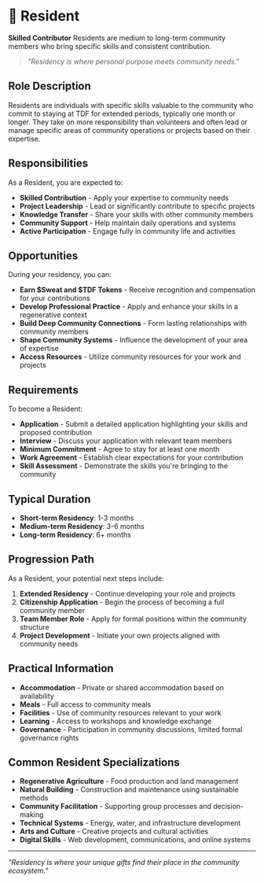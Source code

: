 # 🏡 Resident

**Skilled Contributor** Residents are medium to long-term community members who bring specific skills and consistent contribution.

> *"Residency is where personal purpose meets community needs."*

## Role Description

Residents are individuals with specific skills valuable to the community who commit to staying at TDF for extended periods, typically one month or longer. They take on more responsibility than volunteers and often lead or manage specific areas of community operations or projects based on their expertise.

## Responsibilities

As a Resident, you are expected to:

- **Skilled Contribution** - Apply your expertise to community needs
- **Project Leadership** - Lead or significantly contribute to specific projects
- **Knowledge Transfer** - Share your skills with other community members
- **Community Support** - Help maintain daily operations and systems
- **Active Participation** - Engage fully in community life and activities

## Opportunities

During your residency, you can:

- **Earn $Sweat and $TDF Tokens** - Receive recognition and compensation for your contributions
- **Develop Professional Practice** - Apply and enhance your skills in a regenerative context
- **Build Deep Community Connections** - Form lasting relationships with community members
- **Shape Community Systems** - Influence the development of your area of expertise
- **Access Resources** - Utilize community resources for your work and projects

## Requirements

To become a Resident:

- **Application** - Submit a detailed application highlighting your skills and proposed contribution
- **Interview** - Discuss your application with relevant team members
- **Minimum Commitment** - Agree to stay for at least one month
- **Work Agreement** - Establish clear expectations for your contribution
- **Skill Assessment** - Demonstrate the skills you're bringing to the community

## Typical Duration

- **Short-term Residency**: 1-3 months
- **Medium-term Residency**: 3-6 months
- **Long-term Residency**: 6+ months

## Progression Path

As a Resident, your potential next steps include:

1. **Extended Residency** - Continue developing your role and projects
2. **Citizenship Application** - Begin the process of becoming a full community member
3. **Team Member Role** - Apply for formal positions within the community structure
4. **Project Development** - Initiate your own projects aligned with community needs

## Practical Information

- **Accommodation** - Private or shared accommodation based on availability
- **Meals** - Full access to community meals
- **Facilities** - Use of community resources relevant to your work
- **Learning** - Access to workshops and knowledge exchange
- **Governance** - Participation in community discussions, limited formal governance rights

## Common Resident Specializations

- **Regenerative Agriculture** - Food production and land management
- **Natural Building** - Construction and maintenance using sustainable methods
- **Community Facilitation** - Supporting group processes and decision-making
- **Technical Systems** - Energy, water, and infrastructure development
- **Arts and Culture** - Creative projects and cultural activities
- **Digital Skills** - Web development, communications, and online systems

---

*"Residency is where your unique gifts find their place in the community ecosystem."*
